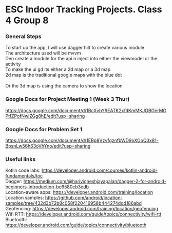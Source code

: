 # ESC Indoor Tracking Projects. Class 4 Group 8
### General Steps
To start up the app, I will use dagger hilt to create various module<br>
The architecture used will be mvvm<br>
Den create a module for the api n inject into either the viewmodel or the activity<br>
To make the ui gd its either a 2d map or a 3d map<br>
2d map is the traditional google maps with the blue dot<br>  
Or the 3d map is using the camera to show the location

### Google Docs for Project Meeting 1 (Week 3 Thur)
https://docs.google.com/document/d/1BcXvbY9EATK2xfdKmMKJOBGerMGPtfZPofNwiZGg8hE/edit?usp=sharing  

### Google Docs for Problem Set 1
https://docs.google.com/document/d/1EBp8VzvfgznfbWD9oXOoQ3x81-BpsnLw56h63oVhYno/edit?usp=sharing  

### Useful links
Kotlin code labs: https://developer.android.com/courses/kotlin-android-fundamentals/toc  
Dagger: https://medium.com/@harivigneshjayapalan/dagger-2-for-android-beginners-introduction-be6580cb3edb  
Location-aware apps: https://developer.android.com/training/location  
Location samples: https://github.com/android/location-samples/tree/432d3b72b8c058f220416958b444274ddd186abd  
Geofencing: https://developer.android.com/training/location/geofencing  
Wifi RTT: https://developer.android.com/guide/topics/connectivity/wifi-rtt  
Bluetooth: https://developer.android.com/guide/topics/connectivity/bluetooth
